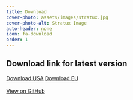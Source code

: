 ```yaml
---
title: Download
cover-photo: assets/images/stratux.jpg
cover-photo-alt: Stratux Image
auto-header: none
icon: fa-download
order: 1
---
```


## Download link for latest version

<a href="https://github.com/b3nn0/stratux/releases/download/v1.6r1-eu028/stratux-v1.6r1-eu028-32d5e58b-us.img.zip" class="button scrolly">Download USA</a>  <a href="https://github.com/b3nn0/stratux/releases/download/v1.6r1-eu028/stratux-v1.6r1-eu028-32d5e58b.img.zip" class="button scrolly">Download EU</a>
<br/><br/>
<a href="https://github.com/cyoung/stratux" class="button">View on GitHub</a>
